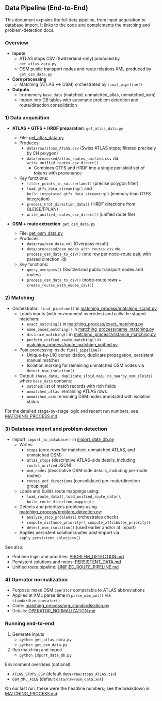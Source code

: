 ## Data Pipeline (End-to-End)

This document explains the full data pipeline, from input acquisition to database import. It links to the code and complements the matching and problem-detection docs.

### Overview

- **Inputs**
  - ATLAS stops CSV (Switzerland-only) produced by `get_atlas_data.py`
  - OSM public transport nodes and route relations XML produced by `get_osm_data.py`
- **Core processing**
  - Matching (ATLAS ↔ OSM) orchestrated by `final_pipeline()`
- **Outputs**
  - In-memory `base_data` (matched, unmatched_atlas, unmatched_osm)
  - Import into DB tables with automatic problem detection and route/direction consolidation

### 1) Data acquisition

- **ATLAS + GTFS + HRDF preparation**: `get_atlas_data.py`
  - File: [get_atlas_data.py](../get_atlas_data.py)
  - Produces:
    - `data/raw/stops_ATLAS.csv` (Swiss ATLAS stops; filtered precisely by CH polygon)
    - `data/processed/atlas_routes_unified.csv` via `write_unified_routes_csv_direct()`
      - Combines GTFS and HRDF into a single per-sloid set of tokens with provenance
  - Key functions:
    - `filter_points_in_switzerland()` (precise polygon filter)
    - `load_gtfs_data_streaming()` and `build_integrated_gtfs_data_streaming()` (memory-lean GTFS integration)
    - `process_hrdf_direction_data()` (HRDF directions from GLEISE/FPLAN)
    - `write_unified_routes_csv_direct()` (unified route file)

- **OSM + route extraction**: `get_osm_data.py`
  - File: [get_osm_data.py](../get_osm_data.py)
  - Produces:
    - `data/raw/osm_data.xml` (Overpass result)
    - `data/processed/osm_nodes_with_routes.csv` via `process_osm_data_to_csv()` (one row per node–route pair, with parsed direction_id)
  - Key functions:
    - `query_overpass()` (Switzerland public transport nodes and routes)
    - `process_osm_data_to_csv()` (node–route rows + `create_routes_with_nodes_csv()`)

### 2) Matching

- Orchestrator: `final_pipeline()` in [matching_process/matching_script.py](../matching_process/matching_script.py)
  - Loads inputs (with environment overrides) and calls the staged matchers:
    - `exact_matching()` in [matching_process/exact_matching.py](../matching_process/exact_matching.py)
    - `name_based_matching()` in [matching_process/name_matching.py](../matching_process/name_matching.py)
    - `distance_matching()` in [matching_process/distance_matching.py](../matching_process/distance_matching.py)
    - `perform_unified_route_matching()` in [matching_process/route_matching_unified.py](../matching_process/route_matching_unified.py)
  - Post-processing inside `final_pipeline()`:
    - Unique-by-UIC consolidation, duplicate propagation, persistent manual matches
    - Isolation marking for remaining unmatched OSM nodes via `detect_osm_isolation()`
  - Output: `(base_data, duplicate_sloid_map, no_nearby_osm_sloids)` where `base_data` contains:
    - `matched`: list of match records with rich fields
    - `unmatched_atlas`: remaining ATLAS rows
    - `unmatched_osm`: remaining OSM nodes annotated with isolation status

For the detailed stage-by-stage logic and recent run numbers, see [MATCHING_PROCESS.md](./MATCHING_PROCESS.md).

### 3) Database import and problem detection

- Import: `import_to_database()` in [import_data_db.py](../import_data_db.py)
  - Writes:
    - `stops` (core rows for matched, unmatched ATLAS, and unmatched OSM)
    - `atlas_stops` (descriptive ATLAS-side details, including `routes_unified` JSON)
    - `osm_nodes` (descriptive OSM-side details, including per-node routes)
    - `routes_and_directions` (consolidated per-route/direction groupings)
  - Loads and builds route mappings using:
    - `load_route_data()`, `load_unified_route_data()`, `build_route_direction_mapping()`
  - Detects and prioritizes problems using [matching_process/problem_detection.py](../matching_process/problem_detection.py):
    - `analyze_stop_problems()` orchestrates checks
    - `compute_distance_priority()`, `compute_attributes_priority()`
    - `detect_osm_isolation()` (used earlier and/or at import)
  - Applies persistent solutions/notes post-import via `apply_persistent_solutions()`

See also:
- Problem logic and priorities: [PROBLEM_DETECTION.md](./PROBLEM_DETECTION.md)
- Persistent solutions and notes: [PERSISTENT_DATA.md](./PERSISTENT_DATA.md)
- Unified route pipeline: [UNIFIED_ROUTE_PIPELINE.md](./UNIFIED_ROUTE_PIPELINE.md)

### 4) Operator normalization

- Purpose: make OSM `operator` comparable to ATLAS abbreviations
- Applied at XML parse time in `parse_osm_xml()` via `standardize_operator()`
- Code: [matching_process/org_standardization.py](../matching_process/org_standardization.py)
- Details: [OPERATOR_NORMALIZATION.md](./OPERATOR_NORMALIZATION.md)

### Running end-to-end

1. Generate inputs
   - `python get_atlas_data.py`
   - `python get_osm_data.py`
2. Run matching and import
   - `python import_data_db.py`

Environment overrides (optional):
- `ATLAS_STOPS_CSV` (default `data/raw/stops_ATLAS.csv`)
- `OSM_XML_FILE` (default `data/raw/osm_data.xml`)

On our last run, these were the headline numbers; see the breakdown in [MATCHING_PROCESS.md](./MATCHING_PROCESS.md).


